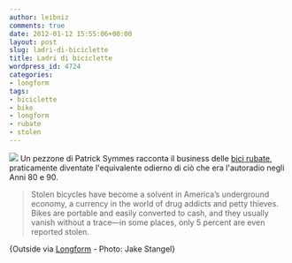 ```yaml
---
author: leibniz
comments: true
date: 2012-01-12 15:55:06+00:00
layout: post
slug: ladri-di-biciclette
title: Ladri di biciclette
wordpress_id: 4724
categories:
- longform
tags:
- biciclette
- bike
- longform
- rubate
- stolen
---
```


[![](http://media.outsideonline.com/images/Sidebar_BikeThieves2_011212.jpg)](http://www.outsideonline.com/outdoor-adventure/biking/Who-Pinched-My-Ride.html?page=all)
Un pezzone di Patrick Symmes racconta il business delle [bici rubate](http://www.outsideonline.com/outdoor-adventure/biking/Who-Pinched-My-Ride.html?page=all), praticamente diventate l'equivalente odierno di ciò che era l'autoradio negli Anni 80 e 90.


> Stolen bicycles have become a solvent in America’s underground economy, a currency in the world of drug addicts and petty thieves. Bikes are portable and easily converted to cash, and they usually vanish without a trace—in some places, only 5 percent are even reported stolen.


{Outside via [Longform](http://longform.org/) - Photo: Jake Stangel}
